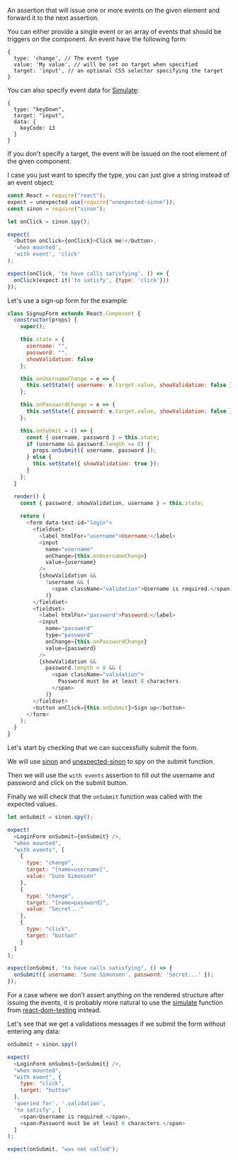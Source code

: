 An assertion that will issue one or more events on the given element and forward
it to the next assertion.

You can either provide a single event or an array of events that should be
triggers on the component. An event have the following form:

```js#evaluate:false
{
  type: 'change', // The event type
  value: 'My value', // will be set on target when specified
  target: 'input', // an optional CSS selector specifying the target
}
```

You can also specify event data for
[Simulate](https://reactjs.org/docs/test-utils.html#simulate):

```js#evaluate:false
{
  type: "keyDown",
  target: "input",
  data: {
    keyCode: 13
  }
}
```

If you don't specify a target, the event will be issued on the root element of
the given component.

I case you just want to specify the type, you can just give a string instead of
an event object:

```js
const React = require("react");
expect = unexpected.use(require("unexpected-sinon"));
const sinon = require("sinon");

let onClick = sinon.spy();

expect(
  <button onClick={onClick}>Click me!</button>,
  'when mounted',
  'with event', 'click'
);

expect(onClick, 'to have calls satisfying', () => {
  onClick(expect.it('to satisfy', {type: 'click'}))
});
```

Let's use a sign-up form for the example:

```js
class SignupForm extends React.Component {
  constructor(props) {
    super();

    this.state = {
      username: "",
      password: "",
      showValidation: false
    };

    this.onUsernameChange = e => {
      this.setState({ username: e.target.value, showValidation: false });
    };

    this.onPasswordChange = e => {
      this.setState({ password: e.target.value, showValidation: false });
    };

    this.onSubmit = () => {
      const { username, password } = this.state;
      if (username && password.length >= 8) {
        props.onSubmit({ username, password });
      } else {
        this.setState({ showValidation: true });
      }
    };
  }

  render() {
    const { password, showValidation, username } = this.state;
    
    return (
      <form data-test-id="login">
        <fieldset>
          <label htmlFor="username">Username:</label>
          <input
            name="username"
            onChange={this.onUsernameChange}
            value={username}
          />
          {showValidation &&
            !username && (
              <span className="validation">Username is required.</span>
            )}
        </fieldset>
        <fieldset>
          <label htmlFor="password">Password:</label>
          <input
            name="password"
            type="password"
            onChange={this.onPasswordChange}
            value={password}
          />
          {showValidation &&
            password.length < 8 && (
              <span className="validation">
                Password must be at least 8 characters.
              </span>
            )}
        </fieldset>
        <button onClick={this.onSubmit}>Sign up</button>
      </form>
    );
  }
}
```

Let's start by checking that we can successfully submit the form.

We will use [sinon](https://sinonjs.org/) and
[unexpected-sinon](http://unexpected.js.org/unexpected-sinon/) to spy on the
submit function.

Then we will use the `with events` assertion to fill out the username and
password and click on the submit button.

Finally we will check that the `onSubmit` function was called with the expected
values.

```js
let onSubmit = sinon.spy();

expect(
  <LoginForm onSubmit={onSubmit} />,
  "when mounted",
  "with events", [
    {
      type: "change",
      target: "[name=username]",
      value: "Sune Simonsen"
    },
    {
      type: "change",
      target: "[name=password]",
      value: "Secret..."
    },
    {
      type: "click",
      target: "button"
    }
  ]
);

expect(onSubmit, "to have calls satisfying", () => {
  onSubmit({ username: 'Sune Simonsen', password: 'Secret...' });
});
```

For a case where we don't assert anything on the rendered structure after
issuing the events, it is probably more natural to use the
[simulate](https://github.com/sunesimonsen/react-dom-testing#simulate) function
from [react-dom-testing](https://github.com/sunesimonsen/react-dom-testing)
instead.

Let's see that we get a validations messages if we submit the form without
entering any data:

```js
onSubmit = sinon.spy()

expect(
  <LoginForm onSubmit={onSubmit} />,
  "when mounted",
  "with event", {
    type: "click",
    target: "button"
  },
  'queried for', '.validation',
  'to satisfy', [
    <span>Username is required.</span>,
    <span>Password must be at least 8 characters.</span>
  ]
);

expect(onSubmit, "was not called");
```
